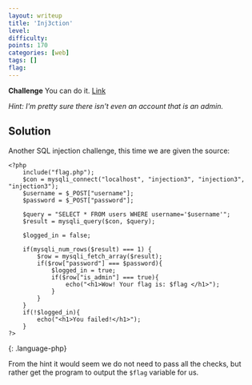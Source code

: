```yaml
---
layout: writeup
title: 'Inj3ction'
level:
difficulty:
points: 170
categories: [web]
tags: []
flag:
---
```

**Challenge**
You can do it. [Link][1]

*Hint: I'm pretty sure there isn't even an account that is an admin.*

## Solution

Another SQL injection challenge, this time we are given the source:

    <?php
        include("flag.php");
        $con = mysqli_connect("localhost", "injection3", "injection3", "injection3");
        $username = $_POST["username"];
        $password = $_POST["password"];

        $query = "SELECT * FROM users WHERE username='$username'";
        $result = mysqli_query($con, $query);

        $logged_in = false;

        if(mysqli_num_rows($result) === 1) {
            $row = mysqli_fetch_array($result);
            if($row["password"] === $password){
                $logged_in = true;
                if($row["is_admin"] === true){
                    echo("<h1>Wow! Your flag is: $flag </h1>");
                }
            }
        }
        if(!$logged_in){
            echo("<h1>You failed!</h1>");
        }
    ?>
{: .language-php}

From the hint it would seem we do not need to pass all the checks, but
rather get
the program to output the `$flag` variable for us.



[1]: http://yrmyzscnvh.abctf.xyz/injection3/
